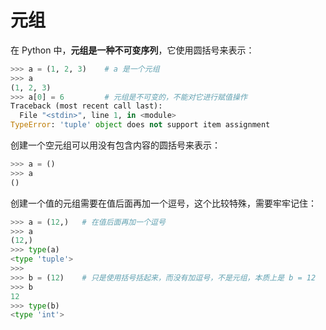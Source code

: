 # 元组

在 Python 中，**元组是一种不可变序列**，它使用圆括号来表示：

```python
>>> a = (1, 2, 3)    # a 是一个元组
>>> a
(1, 2, 3)
>>> a[0] = 6         # 元组是不可变的，不能对它进行赋值操作
Traceback (most recent call last):
  File "<stdin>", line 1, in <module>
TypeError: 'tuple' object does not support item assignment
```

创建一个空元组可以用没有包含内容的圆括号来表示：

```python
>>> a = ()
>>> a
()
```

创建一个值的元组需要在值后面再加一个逗号，这个比较特殊，需要牢牢记住：

```python
>>> a = (12,)   # 在值后面再加一个逗号
>>> a
(12,)
>>> type(a)
<type 'tuple'>
>>>
>>> b = (12)    # 只是使用括号括起来，而没有加逗号，不是元组，本质上是 b = 12
>>> b
12
>>> type(b)
<type 'int'>
```
